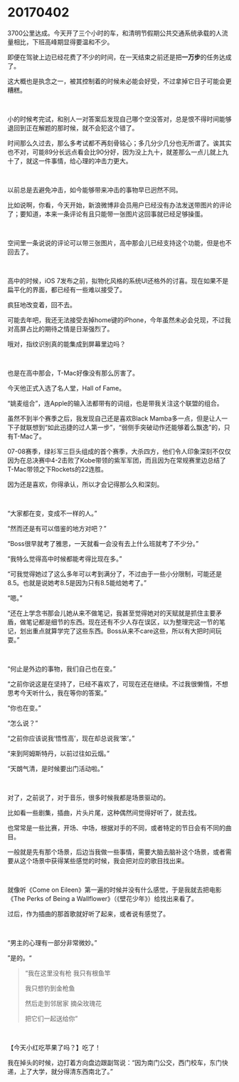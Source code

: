 # 20170402

3700公里达成。今天开了三个小时的车，和清明节假期公共交通系统承载的人流量相比，下班高峰期显得要温和不少。

即便在驾驶上边已经花费了不少的时间，在一天结束之前还是把**一万步**的任务达成了。

这大概也是执念之一，被其控制着的时候未必能会好受，不过拿掉它日子可能会更糟糕。

<br/>

小的时候考完试，和别人一对答案后发现自己哪个空没答对，总是恨不得时间能够退回到正在解题的那时候，就不会犯这个错了。

时间那么久过去，那么多考试都不再刻骨铭心；多几分少几分也无所谓了。诶其实也不对，可能89分长远点看会比90分好，因为没上九十，就差那么一点儿就上九十了，就这一件事情，给心理的冲击力更大。

<br/>

以前总是去避免冲击，如今能够带来冲击的事物早已迥然不同。

比如说啊，你看，今天开始，新浪微博非会员用户已经没有办法发送带图片的评论了；要知道，本来一条评论有且只能带一张图片这回事就已经足够操蛋。

<br/>

空间里一条说说的评论可以带三张图片，高中那会儿已经支持这个功能，但是也不回去了。

<br/>

高中的时候，iOS 7发布之前，拟物化风格的系统UI还格外的讨喜。现在如果不是扁平化的界面，都已经有一些难以接受了。

疯狂地改变着，回不去。

可能去年吧，我还无法接受去掉home键的iPhone，今年虽然未必会兑现，不过我对高屏占比的期待之情是日渐强烈了。

哦对，指纹识别真的能集成到屏幕里边吗？

<br/>

也是在高中那会，T-Mac好像没有那么厉害了。

今天他正式入选了名人堂，Hall of Fame。

“姚麦组合”，连Apple的输入法都带有的词组，也是带我关注这个联盟的组合。

虽然不到半个赛季之后，我发现自己还是喜欢Black Mamba多一点，但是让人一下子就联想到“如此迅捷的过人第一步”，“弱侧手突破动作还能够着么飘逸”的，只有T-Mac了。

07-08赛季，绿衫军三巨头组成的首个赛季，大杀四方，他们令人印象深刻不仅仅因为在总决赛中4-2击败了Kobe带领的紫军军团，而且因为在常规赛里边总结了T-Mac带领之下Rockets的22连胜。

因为还是喜欢，你得承认，所以才会记得那么久和深刻。

<br/>

“大家都在变，变成不一样的人。”

“然而还是有可以借鉴的地方对吧？”

“Boss很早就考了雅思，一天就看一会没有去上什么班就考了不少分。”

“我特么觉得高中时候都能考得比现在多。”

“可我觉得她过了这么多年可以考到满分了，不过由于一些小分限制，可能还是8.5。也就是说她考8.5是因为只有8.5能给她考了。”

“嗯。”

“还在上学念书那会儿她从来不做笔记，我甚至觉得她对的天赋就是抓住主要矛盾，做笔记都是细节的东西。现在还有不少人存在误区，以为整理完这一节的笔记，划出重点就算学完了这些东西。Boss从来不care这些，所以有大把时间玩耍。”

<br/>

“何止是外边的事物，我们自己也在变。”

“之前你说这是在坚持了，已经不喜欢了，可现在还在继续。不过我很懒惰，不想思考今天听什么，我在等你的答案。”

“你也在变。”

“怎么说？”

“之前你应该说我‘悟性高’，现在却总说我‘笨’。”

“来到阿姆斯特丹，以前过往如云烟。”

“天朗气清，是时候要出门活动啦。”

<br/>

对了，之前说了，对于音乐，很多时候我都是场景驱动的。

比如看一些剧集，插曲，片头片尾，这种偶然间觉得好听了，就去找。

也常常是一些比赛，开场、中场，根据对手的不同，或者特定的节日会有不同的曲目。

一般就是先有那个场景，后边当我做一些事情，需要大脑去脑补这个场景，或者需要从这个场景中获得某些感觉的时候，我会把对应的歌目找出来。

<br/>

就像听《Come on Eileen》第一遍的时候并没有什么感觉，于是我就去把电影《The Perks of Being a Wallflower》（《壁花少年》）给找出来看了。

过后，作为插曲的那首歌就好听了起来，或者说有感觉了。

<br/>

“男主的心理有一部分非常微妙。”

”是的。“

> “我在这里没有枪 我只有根鱼竿 
>
> 我只想钓到金枪鱼 
>
> 然后走到邻居家 摘朵玫瑰花 
>
> 把它们一起送给你”

<br/>

【今天小红吃苹果了吗？】吃了！

我在掉头的时候，边打着方向盘边跟副驾说：“因为南门公交，西门校车，东门快递，上了大学，就分得清东西南北了。”